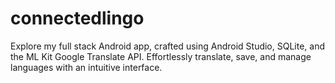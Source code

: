 # connectedlingo

Explore my full stack Android app, crafted using Android Studio, SQLite, and the ML Kit Google Translate API. Effortlessly translate, save, and manage languages with an intuitive interface.
